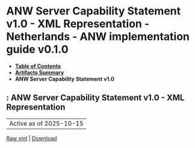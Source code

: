 # ANW Server Capability Statement v1.0 - XML Representation - Netherlands - ANW implementation guide v0.1.0

* [**Table of Contents**](toc.md)
* [**Artifacts Summary**](artifacts.md)
* **ANW Server Capability Statement v1.0**

## : ANW Server Capability Statement v1.0 - XML Representation

| |
| :--- |
| Active as of 2025-10-15 |

[Raw xml](CapabilityStatement-ANWBronhouderCapabilityStatement-v1.xml) | [Download](CapabilityStatement-ANWBronhouderCapabilityStatement-v1.xml)

